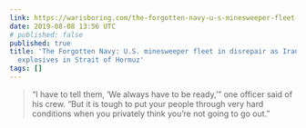 ```yaml
---
link: https://warisboring.com/the-forgotten-navy-u-s-minesweeper-fleet-in-disrepair-as-iran-drops-more-explosives-in-strait-of-hormuz/
date: 2019-08-08 13:56 UTC
# published: false
published: true
title: 'The Forgotten Navy: U.S. minesweeper fleet in disrepair as Iran drops more
  explosives in Strait of Hormuz'
tags: []
---
```


> “I have to tell them, ‘We always have to be ready,’” one officer said of his crew. “But it is tough to put your people through very hard conditions when you privately think you’re not going to go out.”

